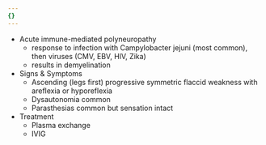 ```yaml
---
{}
---
```

   
   
- Acute immune-mediated polyneuropathy   
	- response to infection with Campylobacter jejuni (most common), then viruses (CMV, EBV, HIV, Zika)   
	- results in demyelination   
- Signs & Symptoms   
	- Ascending (legs first) progressive symmetric flaccid weakness with areflexia or hyporeflexia   
	- Dysautonomia common   
	- Parasthesias common but sensation intact   
- Treatment   
	- Plasma exchange   
	- IVIG